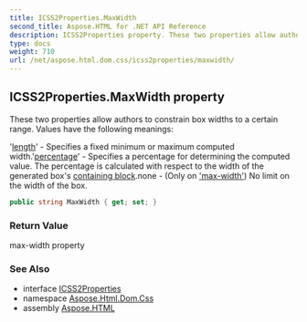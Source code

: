 ```yaml
---
title: ICSS2Properties.MaxWidth
second_title: Aspose.HTML for .NET API Reference
description: ICSS2Properties property. These two properties allow authors to constrain box widths to a certain range. Values have the following meanings
type: docs
weight: 710
url: /net/aspose.html.dom.css/icss2properties/maxwidth/
---
```

## ICSS2Properties.MaxWidth property

These two properties allow authors to constrain box widths to a certain range. Values have the following meanings:

'[length](https://www.w3.org/TR/1998/REC-CSS2-19980512/syndata.html#value-def-length)' - Specifies a fixed minimum or maximum computed width.'[percentage](https://www.w3.org/TR/1998/REC-CSS2-19980512/syndata.html#value-def-percentage)' - Specifies a percentage for determining the computed value. The percentage is calculated with respect to the width of the generated box's [containing block](https://www.w3.org/TR/1998/REC-CSS2-19980512/visuren.html#containing-block).none - (Only on ['max-width'](https://www.w3.org/TR/1998/REC-CSS2-19980512/visudet.html#propdef-max-width)) No limit on the width of the box.

```csharp
public string MaxWidth { get; set; }
```

### Return Value

max-width property

### See Also

* interface [ICSS2Properties](../)
* namespace [Aspose.Html.Dom.Css](../../icss2properties/)
* assembly [Aspose.HTML](../../../)
